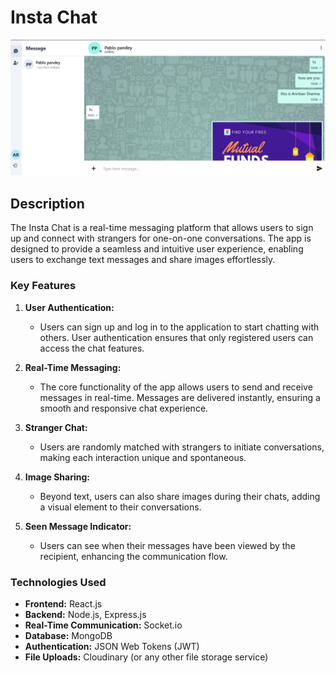 # Insta Chat

![Chat App Banner](chat-app.png)

## Description

The Insta Chat is a real-time messaging platform that allows users to sign up and connect with strangers for one-on-one conversations. The app is designed to provide a seamless and intuitive user experience, enabling users to exchange text messages and share images effortlessly.

### Key Features

1. **User Authentication:**
   - Users can sign up and log in to the application to start chatting with others. User authentication ensures that only registered users can access the chat features.

2. **Real-Time Messaging:**
   - The core functionality of the app allows users to send and receive messages in real-time. Messages are delivered instantly, ensuring a smooth and responsive chat experience.

3. **Stranger Chat:**
   - Users are randomly matched with strangers to initiate conversations, making each interaction unique and spontaneous.

4. **Image Sharing:**
   - Beyond text, users can also share images during their chats, adding a visual element to their conversations.

5. **Seen Message Indicator:**
   - Users can see when their messages have been viewed by the recipient, enhancing the communication flow.

### Technologies Used

- **Frontend:** React.js
- **Backend:** Node.js, Express.js
- **Real-Time Communication:** Socket.io
- **Database:** MongoDB
- **Authentication:** JSON Web Tokens (JWT)
- **File Uploads:** Cloudinary (or any other file storage service)
